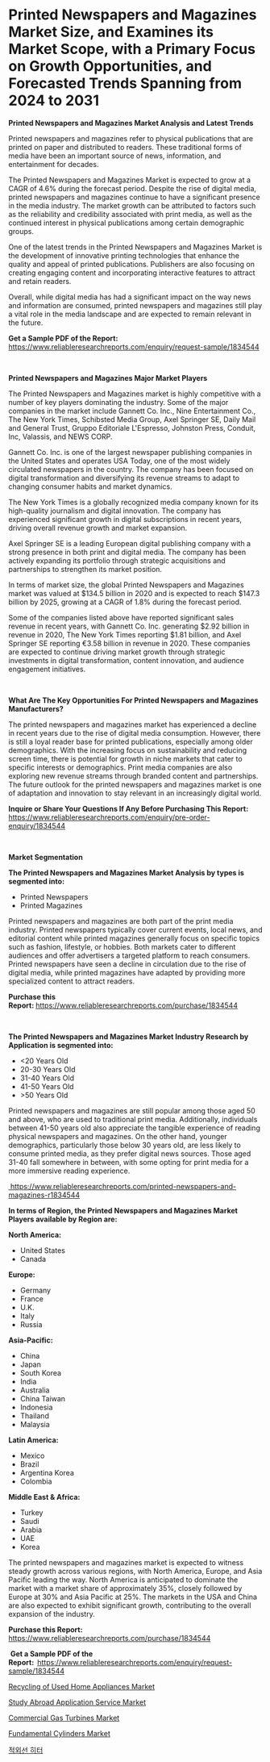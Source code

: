 <p><h1>Printed Newspapers and Magazines Market Size, and Examines its Market Scope, with a Primary Focus on Growth Opportunities, and Forecasted Trends Spanning from 2024 to 2031</h1></p><p><strong>Printed Newspapers and Magazines Market Analysis and Latest Trends</strong></p>
<p><p>Printed newspapers and magazines refer to physical publications that are printed on paper and distributed to readers. These traditional forms of media have been an important source of news, information, and entertainment for decades.</p><p>The Printed Newspapers and Magazines Market is expected to grow at a CAGR of 4.6% during the forecast period. Despite the rise of digital media, printed newspapers and magazines continue to have a significant presence in the media industry. The market growth can be attributed to factors such as the reliability and credibility associated with print media, as well as the continued interest in physical publications among certain demographic groups.</p><p>One of the latest trends in the Printed Newspapers and Magazines Market is the development of innovative printing technologies that enhance the quality and appeal of printed publications. Publishers are also focusing on creating engaging content and incorporating interactive features to attract and retain readers.</p><p>Overall, while digital media has had a significant impact on the way news and information are consumed, printed newspapers and magazines still play a vital role in the media landscape and are expected to remain relevant in the future.</p></p>
<p><strong>Get a Sample PDF of the Report:&nbsp;</strong> <a href="https://www.reliableresearchreports.com/enquiry/request-sample/1834544">https://www.reliableresearchreports.com/enquiry/request-sample/1834544</a></p>
<p>&nbsp;</p>
<p><strong>Printed Newspapers and Magazines Major Market Players</strong></p>
<p><p>The Printed Newspapers and Magazines market is highly competitive with a number of key players dominating the industry. Some of the major companies in the market include Gannett Co. Inc., Nine Entertainment Co., The New York Times, Schibsted Media Group, Axel Springer SE, Daily Mail and General Trust, Gruppo Editoriale L'Espresso, Johnston Press, Conduit, Inc, Valassis, and NEWS CORP.</p><p>Gannett Co. Inc. is one of the largest newspaper publishing companies in the United States and operates USA Today, one of the most widely circulated newspapers in the country. The company has been focused on digital transformation and diversifying its revenue streams to adapt to changing consumer habits and market dynamics.</p><p>The New York Times is a globally recognized media company known for its high-quality journalism and digital innovation. The company has experienced significant growth in digital subscriptions in recent years, driving overall revenue growth and market expansion.</p><p>Axel Springer SE is a leading European digital publishing company with a strong presence in both print and digital media. The company has been actively expanding its portfolio through strategic acquisitions and partnerships to strengthen its market position.</p><p>In terms of market size, the global Printed Newspapers and Magazines market was valued at $134.5 billion in 2020 and is expected to reach $147.3 billion by 2025, growing at a CAGR of 1.8% during the forecast period.</p><p>Some of the companies listed above have reported significant sales revenue in recent years, with Gannett Co. Inc. generating $2.92 billion in revenue in 2020, The New York Times reporting $1.81 billion, and Axel Springer SE reporting €3.58 billion in revenue in 2020. These companies are expected to continue driving market growth through strategic investments in digital transformation, content innovation, and audience engagement initiatives.</p></p>
<p>&nbsp;</p>
<p><strong>What Are The Key Opportunities For Printed Newspapers and Magazines Manufacturers?</strong></p>
<p><p>The printed newspapers and magazines market has experienced a decline in recent years due to the rise of digital media consumption. However, there is still a loyal reader base for printed publications, especially among older demographics. With the increasing focus on sustainability and reducing screen time, there is potential for growth in niche markets that cater to specific interests or demographics. Print media companies are also exploring new revenue streams through branded content and partnerships. The future outlook for the printed newspapers and magazines market is one of adaptation and innovation to stay relevant in an increasingly digital world.</p></p>
<p><strong>Inquire or Share Your Questions If Any Before Purchasing This Report:</strong> <a href="https://www.reliableresearchreports.com/enquiry/pre-order-enquiry/1834544">https://www.reliableresearchreports.com/enquiry/pre-order-enquiry/1834544</a></p>
<p>&nbsp;</p>
<p><strong>Market Segmentation</strong></p>
<p><strong>The Printed Newspapers and Magazines Market Analysis by types is segmented into:</strong></p>
<p><ul><li>Printed Newspapers</li><li>Printed Magazines</li></ul></p>
<p><p>Printed newspapers and magazines are both part of the print media industry. Printed newspapers typically cover current events, local news, and editorial content while printed magazines generally focus on specific topics such as fashion, lifestyle, or hobbies. Both markets cater to different audiences and offer advertisers a targeted platform to reach consumers. Printed newspapers have seen a decline in circulation due to the rise of digital media, while printed magazines have adapted by providing more specialized content to attract readers.</p></p>
<p><strong>Purchase this Report:&nbsp;</strong><a href="https://www.reliableresearchreports.com/purchase/1834544">https://www.reliableresearchreports.com/purchase/1834544</a></p>
<p>&nbsp;</p>
<p><strong>The Printed Newspapers and Magazines Market Industry Research by Application is segmented into:</strong></p>
<p><ul><li><20 Years Old</li><li>20-30 Years Old</li><li>31-40 Years Old</li><li>41-50 Years Old</li><li>>50 Years Old</li></ul></p>
<p><p>Printed newspapers and magazines are still popular among those aged 50 and above, who are used to traditional print media. Additionally, individuals between 41-50 years old also appreciate the tangible experience of reading physical newspapers and magazines. On the other hand, younger demographics, particularly those below 30 years old, are less likely to consume printed media, as they prefer digital news sources. Those aged 31-40 fall somewhere in between, with some opting for print media for a more immersive reading experience.</p></p>
<p><a href="https://www.reliableresearchreports.com/printed-newspapers-and-magazines-r1834544">&nbsp;https://www.reliableresearchreports.com/printed-newspapers-and-magazines-r1834544</a></p>
<p><strong>In terms of Region, the Printed Newspapers and Magazines Market Players available by Region are:</strong></p>
<p>
    <p> <strong> North America: </strong>
        <ul>
            <li>United States</li>
            <li>Canada</li>
        </ul>
        </p> 
    <p> <strong> Europe: </strong>
        <ul>
            <li>Germany</li>
            <li>France</li>
            <li>U.K.</li>
            <li>Italy</li>
            <li>Russia</li>
        </ul>
        </p> 
    <p> <strong> Asia-Pacific: </strong>
        <ul>
            <li>China</li>
            <li>Japan</li>
            <li>South Korea</li>
            <li>India</li>
            <li>Australia</li>
            <li>China Taiwan</li>
            <li>Indonesia</li>
            <li>Thailand</li>
            <li>Malaysia</li>
        </ul>
        </p> 
    <p> <strong> Latin America: </strong>
        <ul>
            <li>Mexico</li>
            <li>Brazil</li>
            <li>Argentina Korea</li>
            <li>Colombia</li>
        </ul>
        </p> 
    <p> <strong> Middle East & Africa: </strong>
        <ul>
            <li>Turkey</li>
            <li>Saudi</li>
            <li>Arabia</li>
            <li>UAE</li>
            <li>Korea</li>
        </ul>
    </p>
    </p>
<p><p>The printed newspapers and magazines market is expected to witness steady growth across various regions, with North America, Europe, and Asia Pacific leading the way. North America is anticipated to dominate the market with a market share of approximately 35%, closely followed by Europe at 30% and Asia Pacific at 25%. The markets in the USA and China are also expected to exhibit significant growth, contributing to the overall expansion of the industry.</p></p>
<p><strong>Purchase this Report: </strong><a href="https://www.reliableresearchreports.com/purchase/1834544">https://www.reliableresearchreports.com/purchase/1834544</a></p>
<p>&nbsp;<strong>Get a Sample PDF of the Report:&nbsp;&nbsp;</strong><a href="https://www.reliableresearchreports.com/enquiry/request-sample/1834544">https://www.reliableresearchreports.com/enquiry/request-sample/1834544</a></p>
<p><strong></strong></p>
<p><p><a href="https://github.com/LibbySpencer2018/Market-Research-Report-List-1/blob/main/recycling-of-used-home-appliances-market.md">Recycling of Used Home Appliances Market</a></p><p><a href="https://github.com/ashman753/Market-Research-Report-List-1/blob/main/study-abroad-application-service-market.md">Study Abroad Application Service Market</a></p><p><a href="https://www.linkedin.com/pulse/commercial-gas-turbines-market-key-successful-business-strategy-6x6ue?trackingId=7bXRrVMDvywot3Ucg489Hg%3D%3D">Commercial Gas Turbines Market</a></p><p><a href="https://www.linkedin.com/pulse/fundamental-cylinders-market-size-trends-complete-industry-ezgfe?trackingId=b57rSy%2FnRN6kctVhFMbGiA%3D%3D">Fundamental Cylinders Market</a></p><p><a href="https://medium.com/@dellkoepp03/ir-%ED%9E%88%ED%84%B0-%EC%8B%9C%EC%9E%A5-2031%EB%85%84%EA%B9%8C%EC%A7%80%EC%9D%98-%ED%8A%B8%EB%A0%8C%EB%93%9C-%EC%98%88%EC%B8%A1-%EB%B0%8F-%EA%B2%BD%EC%9F%81-%EB%B6%84%EC%84%9D-dbb78ff1414c">적외선 히터</a></p></p>